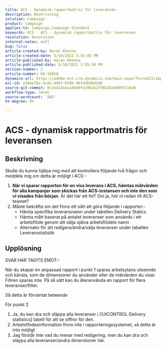 ```yaml
---
title: ACS - dynamisk rapportmatris för leveransen
description: Beskrivning
solution: Campaign
product: Campaign
applies-to: Campaign,Campaign Standard
keywords: KCS - ACS - dynamisk rapportmatris för leveransen
resolution: Resolution
internal-notes: null
bug: false
article-created-by: Karan Khanna
article-created-date: 5/10/2022 3:55:03 PM
article-published-by: Karan Khanna
article-published-date: 5/10/2022 3:55:50 PM
version-number: 2
article-number: KA-16020
dynamics-url: https://adobe-ent.crm.dynamics.com/main.aspx?forceUCI=1&pagetype=entityrecord&etn=knowledgearticle&id=52e03e8d-79d0-ec11-a7b5-00224809c556
exl-id: e10ee78a-dc82-4987-bf0b-96fdd6dbd2d0
source-git-commit: 0c3e421beca46d9fe1952b1f98538a50697216a0
workflow-type: tm+mt
source-wordcount: '242'
ht-degree: 0%

---
```


# ACS - dynamisk rapportmatris för leveransen

## Beskrivning


Skulle du kunna hjälpa mig med att kontrollera följande två frågor och meddela mig om detta är möjligt i ACS:-
 
1. <b>När vi sparar rapporten för en viss leverans i ACS, hämtas mätvärden för alla kampanjer som skickas från ACS-instansen och inte den som vi visades från början.</b> Är det här ett fel? Om ja, hör ni redan till ACS-teamet?
 
2. Måste bekräfta om det finns ett sätt att göra följande i rapporter:-
    
   - Hämta specifika leveransnamn under tabellen Delivery Statics
     
   - Hämta mått baserat på antalet leveranser som används i ett arbetsflöde genom att välja själva arbetsflödets namn
    
   - Alternativ för att redigera/ändra/välja leveranser under tabellen Leveransstatistik


## Upplösning


SVAR HAR TAGITS EMOT:-



När du skapar en anpassad rapport i punkt 1 sparas arbetsytans utseende och känsla, som de dimensioner du använder eller de mätvärden du visar. Filtren sparas inte. På så sätt kan du återanvända en rapport för flera leveranser/filter.

Så detta är förväntat beteende



För punkt 2

1. Ja, du kan dra och släppa alla leveranser i [!UICONTROL Delivery statistics] tabell för att se siffror för den.
2. Arbetsflödesinformation finns inte i rapporteringssystemet, så detta är inte möjligt
3. Jag förstår inte vad du menar med redigering, men du kan dra och släppa alla leveranser/andra dimensioner här.
